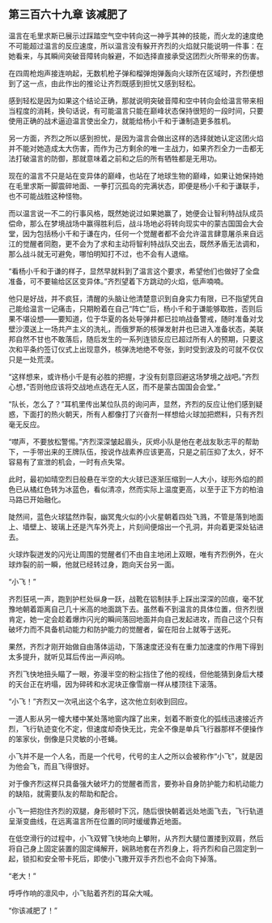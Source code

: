 ## 第三百六十九章 该减肥了
温言在毛里求斯已展示过踩踏空气空中转向这一神乎其神的技能，而火龙的速度绝不可能超过温言的反应速度，所以温言没有躲开齐烈的火焰就只能说明一件事：在她看来，与其瞬间突破音障转向躲避，不如选择直接承受这团烈火所带来的伤害。

在四周枪炮声接连响起，无数机枪子弹和榴弹炮弹轰向火球所在区域时，齐烈便想到了这一点，由此作出的推论让齐烈既感到担忧又感到轻松。

感到轻松是因为如果这个结论正确，那就说明突破音障和空中转向会给温言带来相当程度的消耗，换句话说，有可能温言只能在巅峰状态保持很短的一段时间，只要使用正确的战术逼迫温言使出全力，就能给杨小千和于谦制造更多胜机。

另一方面，齐烈之所以感到担忧，是因为温言会做出这样的选择就她认定这团火焰并不能对她造成太大伤害，而作为己方剩余的唯一主战力，如果齐烈全力一击都无法打破温言的防御，那就意味着之前和之后的所有牺牲都是无用功。

现在的温言不只是站在变异体的巅峰，也站在了地球生物的巅峰，如果让她保持她在毛里求斯一脚震碎地面、一拳打沉孤岛的完满状态，即便是杨小千和于谦联手，也不可能战胜这种怪物。

而以温言说一不二的行事风格，既然她说过如果她赢了，她便会让智利特战队成员偿命，那么在梦境战场中赢得胜利后，战斗场地必将转向现实中的蒙古国国会大会堂，因为包括杨小千和于谦在内，任何一个觉醒者都不会允许温言肆意屠杀来自远江的觉醒者同胞，更不会为了求和主动将智利特战队交出去，既然矛盾无法调和，那么战斗就无可避免，哪怕明知打不过，也不会有人退缩。

“看杨小千和于谦的样子，显然早就料到了温言这个要求，希望他们也做好了全盘准备，可不要输给区区变异体。”齐烈望着下方跳动的火焰，低声喃喃。

他只是好战，并不疯狂，清醒的头脑让他清楚意识到自身实力有限，已不指望凭自己能给温言一记痛击，只期盼着在自己“阵亡”后，杨小千和于谦能够取胜，否则后果不堪设想——要知道，位于华夏的各处导弹井都已拉响战备警戒，随时准备对戈壁沙漠送上一场共产主义的洗礼，而俄罗斯的核弹发射井也已进入准备状态，美联邦自然不甘也不敢落后，随后发生的一系列连锁反应已超过所有人的预期，只要这次和平条约签订仪式上出现意外，核弹洗地绝不夸张，到时受到波及的可就不仅仅只是一处荒漠。

“这样想来，或许杨小千是有必胜的把握，才没有刻意回避这场梦境之战吧。”齐烈心想，”否则他应该将交战地点选在无人区，而不是蒙古国国会会堂。”

“队长，怎么了？”耳机里传出某位队员的询问声，显然，齐烈的反应让他们感到疑惑，下面打的热火朝天，所有人都像打了兴奋剂一样想给火球加把燃料，只有齐烈毫无反应。

“噤声，不要放松警惕。”齐烈深深皱起眉头，灰烬小队是他在老战友耿志平的帮助下，一手带出来的王牌队伍，按说作战素养应该更高，只是之前压抑了太久，好不容易有了宣泄的机会，一时有点失常。

此时，最初如晴空烈日般悬在半空的大火球已逐渐压缩到一人大小，球形外焰的颜色已从橘红色转为冰蓝色，看似清凉，然而实际上温度更高，以至于正下方的柏油马路已开始融化。

陡然间，蓝色火球猛然炸裂，幽冥鬼火似的小火星朝着四处飞溅，不管是落到地面上、墙壁上、玻璃上还是汽车外壳上，片刻间便熔出一个孔洞，并向着更深处钻进去。

火球炸裂迸发的闪光让周围的觉醒者们不由自主地闭上双眼，唯有齐烈例外，在火球炸裂的前一瞬，他就已经转过身，跑向天台另一面。

“小飞！”

齐烈狂吼一声，跑到护栏处纵身一跃，战靴在铝制扶手上踩出深深的凹痕，毫不犹豫地朝着距离自己几十米高的地面跳下去。虽然看不到温言的具体位置，但齐烈很肯定，她一定会趁着爆炸闪光的瞬间落回地面并向自己发起进攻，而自己这个只有破坏力而不具备机动能力和防护能力的觉醒者，留在阳台上就等于送死。

果然，齐烈才刚开始做自由落体运动，下落速度还没有在重力加速度的作用下得到太多提升，就听见耳后传出一声闷响。

齐烈飞快地扭头瞄了一眼，弥漫半空的粉尘挡住了他的视线，但他能猜到身后大楼的天台正在坍塌，因为碎砖和水泥块正像雪崩一样从楼顶往下滚落。

“小飞！”齐烈又一次吼出这个名字，这次他立刻收到回应。

一道人影从另一幢大楼中某处落地窗内蹿了出来，划着不断变化的弧线迅速接近齐烈，飞行轨迹变化不定，但速度却奇快无比，完全不像是单兵飞行器那样不便操作的笨家伙，倒像是只灵敏的小苍蝇。

小飞并不是一个人名，而是一个代号，代号的主人之所以会被称作“小飞”，就是因为他会飞，而且飞得很好。

对于像齐烈这样只具备强大破坏力的觉醒者而言，要弥补自身防护能力和机动能力的缺陷，就需要队友的帮助和配合。

小飞一把抱住齐烈的双腿，身形顿时下沉，随后很快朝着远处地面飞去，飞行轨道呈渐变曲线，在远离温言所在位置的同时缓缓靠近地面。

在低空滑行的过程中，小飞双臂飞快地向上攀附，从齐烈大腿位置搂到双肩，然后将自己身上固定装置的固定绳解开，娴熟地套在齐烈身上，将齐烈和自己固定到一起，锁扣和安全带卡死后，即使小飞撒开双手齐烈也不会向下掉落。

“老大！”

呼呼作响的凛风中，小飞贴着齐烈的耳朵大喊。

“你该减肥了！”

